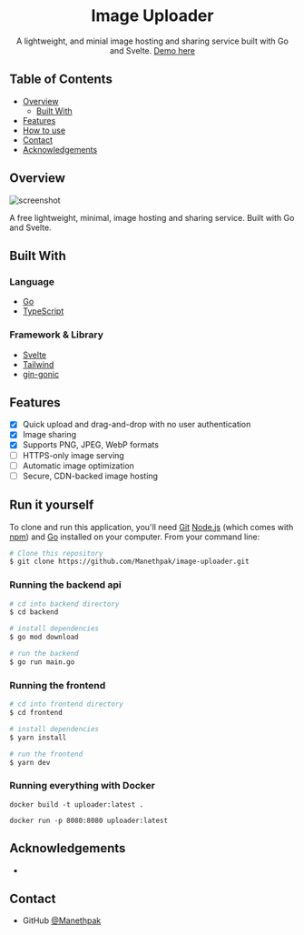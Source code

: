 <h1 align="center">Image Uploader</h1>

<div align="center">
  A lightweight, and minial image hosting and sharing service built with Go and Svelte. <a href="https://uploader.manethpak.com">Demo here</a>
</div>

<!-- TABLE OF CONTENTS -->

## Table of Contents

- [Overview](#overview)
  - [Built With](#built-with)
- [Features](#features)
- [How to use](#how-to-use)
- [Contact](#contact)
- [Acknowledgements](#acknowledgements)

<!-- OVERVIEW -->

## Overview

![screenshot](https://uploader.manethpak.com/public/9EBu22irK6jQZCB0ZzkYH.png)

A free lightweight, minimal, image hosting and sharing service. Built with Go and Svelte. 

## Built With

### Language

- [Go](https://golang.org/)
- [TypeScript](https://www.typescriptlang.org/)

### Framework & Library

- [Svelte](https://svelte.dev/)
- [Tailwind](https://tailwindcss.com/)
- [gin-gonic](https://gin-gonic.com/)

## Features

- [x] Quick upload and drag-and-drop with no user authentication
- [x] Image sharing
- [x] Supports PNG, JPEG, WebP formats
- [ ] HTTPS-only image serving
- [ ] Automatic image optimization
- [ ] Secure, CDN-backed image hosting

## Run it yourself

To clone and run this application, you'll need [Git](https://git-scm.com) [Node.js](https://nodejs.org/en/download/) (which comes with [npm](http://npmjs.com)) and [Go](https://golang.org) installed on your computer. From your command line:

```bash
# Clone this repository
$ git clone https://github.com/Manethpak/image-uploader.git
```

### Running the backend api

```bash
# cd into backend directory
$ cd backend

# install dependencies
$ go mod download

# run the backend
$ go run main.go
```

### Running the frontend

```bash
# cd into frontend directory
$ cd frontend

# install dependencies
$ yarn install

# run the frontend
$ yarn dev
```

### Running everything with Docker

```
docker build -t uploader:latest .

docker run -p 8080:8080 uploader:latest
```

## Acknowledgements

-

## Contact

<!-- - Website [your-website.com](https://{your-web-site-link}) -->

- GitHub [@Manethpak](https://github.com/Manethpak)
<!-- - Twitter [@your-twitter](https://{twitter.com/your-username}) -->
